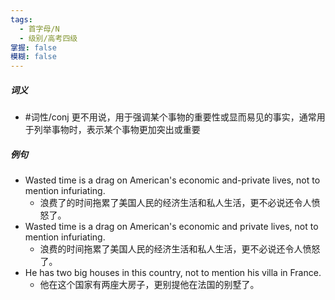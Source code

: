 ```yaml
---
tags:
  - 首字母/N
  - 级别/高考四级
掌握: false
模糊: false
---
```

##### 词义
- #词性/conj  更不用说，用于强调某个事物的重要性或显而易见的事实，通常用于列举事物时，表示某个事物更加突出或重要
##### 例句
- Wasted time is a drag on American's economic and-private lives, not to mention infuriating.
	- 浪费了的时间拖累了美国人民的经济生活和私人生活，更不必说还令人愤怒了。
- Wasted time is a drag on American's economic and private lives, not to mention infuriating.
	- 浪费的时间拖累了美国人民的经济生活和私人生活，更不必说还令人愤怒了。
- He has two big houses in this country, not to mention his villa in France.
	- 他在这个国家有两座大房子，更别提他在法国的别墅了。
